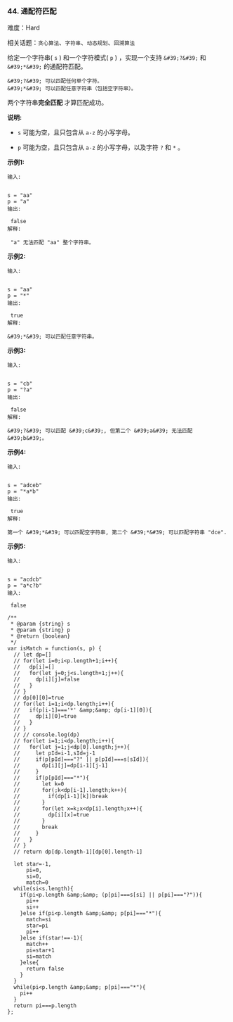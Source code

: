 ### 44. 通配符匹配

难度：Hard

相关话题：`贪心算法`、`字符串`、`动态规划`、`回溯算法`

给定一个字符串( `s` ) 和一个字符模式( `p` ) ，实现一个支持 `&#39;?&#39;` 和 `&#39;*&#39;` 的通配符匹配。





```
&#39;?&#39; 可以匹配任何单个字符。
&#39;*&#39; 可以匹配任意字符串（包括空字符串）。

```


两个字符串**完全匹配** 才算匹配成功。



**说明:** 




* `s` 可能为空，且只包含从 `a-z` 的小写字母。

* `p` 可能为空，且只包含从 `a-z` 的小写字母，以及字符 `?` 和 `*` 。





**示例1:** 





```
输入:


s = "aa"
p = "a"
输出:

 false
解释:

 "a" 无法匹配 "aa" 整个字符串。
```


**示例2:** 





```
输入:


s = "aa"
p = "*"
输出:

 true
解释:

&#39;*&#39; 可以匹配任意字符串。

```


**示例3:** 





```
输入:


s = "cb"
p = "?a"
输出:

 false
解释:

&#39;?&#39; 可以匹配 &#39;c&#39;, 但第二个 &#39;a&#39; 无法匹配 &#39;b&#39;。

```


**示例4:** 





```
输入:


s = "adceb"
p = "*a*b"
输出:

 true
解释:

第一个 &#39;*&#39; 可以匹配空字符串, 第二个 &#39;*&#39; 可以匹配字符串 "dce".

```


**示例5:** 





```
输入:


s = "acdcb"
p = "a*c?b"
输入:

 false
```



```
/**
 * @param {string} s
 * @param {string} p
 * @return {boolean}
 */
var isMatch = function(s, p) {
  // let dp=[]
  // for(let i=0;i<p.length+1;i++){
  //   dp[i]=[]
  //   for(let j=0;j<s.length+1;j++){
  //     dp[i][j]=false
  //   }
  // }
  // dp[0][0]=true
  // for(let i=1;i<dp.length;i++){
  //   if(p[i-1]==='*' &amp;&amp; dp[i-1][0]){
  //     dp[i][0]=true
  //   }
  // }
  // // console.log(dp)
  // for(let i=1;i<dp.length;i++){
  //   for(let j=1;j<dp[0].length;j++){
  //     let pId=i-1,sId=j-1
  //     if(p[pId]==="?" || p[pId]===s[sId]){
  //       dp[i][j]=dp[i-1][j-1]
  //     }
  //     if(p[pId]==="*"){
  //       let k=0
  //       for(;k<dp[i-1].length;k++){
  //         if(dp[i-1][k])break
  //       }
  //       for(let x=k;x<dp[i].length;x++){
  //         dp[i][x]=true
  //       }
  //       break
  //     }
  //   }
  // }
  // return dp[dp.length-1][dp[0].length-1]
  
  let star=-1,
      pi=0,
      si=0,
      match=0
  while(si<s.length){
    if(pi<p.length &amp;&amp; (p[pi]===s[si] || p[pi]==="?")){
      pi++
      si++
    }else if(pi<p.length &amp;&amp; p[pi]==="*"){
      match=si
      star=pi
      pi++
    }else if(star!==-1){
      match++
      pi=star+1
      si=match
    }else{
      return false
    }
  }
  while(pi<p.length &amp;&amp; p[pi]==="*"){
    pi++
  }
  return pi===p.length
};



```

